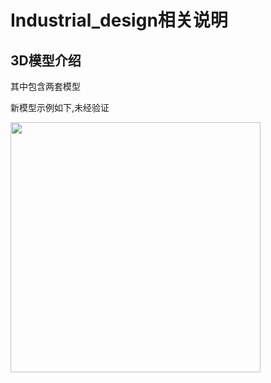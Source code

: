 # Industrial_design相关说明

## 3D模型介绍

其中包含两套模型

新模型示例如下,未经验证

<img src="https://gitee.com/codesheep-tang/hollow-clock-pro/raw/master/01documents/figures/pic3.png" height="400">